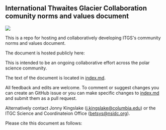 ## International Thwaites Glacier Collaboration comunity norms and values document

![](https://thwaitesglacier.org/sites/default/files/inline-images/itgc-logo-color-white-background-295.png)

[]()

This is a repo for hosting and collaboratively developing ITGS's community norms and values document. 

The document is hosted publicly here: 

This is intended to be an ongoing collaborative effort across the polar science community.

The text of the document is located in [index.md](). 

All feedback and edits are welcome. To comment or suggest changes you can create an GitHub issue or you can make specific changes to [index.md](https://github.com/ldeo-glaciology/ITGC-field-doc/blob/main/index.md) and submit them as a pull request. 

Alternatively contact Jonny Kingslake ([j.kingslake@columbia.edu]()) or the ITGC Science and Coordinateion Office ([betsys@nsidc.org]()).

Please cite this document as follows: 

